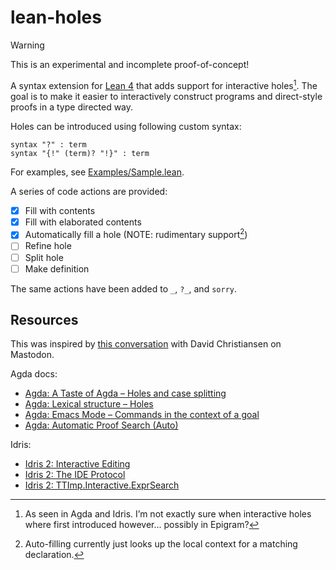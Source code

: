 # lean-holes

> [!WARNING]
> This is an experimental and incomplete proof-of-concept!

A syntax extension for [Lean 4](https://leanprover.github.io/) that adds support
for interactive holes[^1]. The goal is to make it easier to interactively
construct programs and direct-style proofs in a type directed way.

Holes can be introduced using following custom syntax:

```lean
syntax "?" : term
syntax "{!" (term)? "!}" : term
```

For examples, see [Examples/Sample.lean](Examples/Sample.lean).

A series of code actions are provided:

- [x] Fill with contents
- [x] Fill with elaborated contents
- [x] Automatically fill a hole (NOTE: rudimentary support[^3])
- [ ] Refine hole
- [ ] Split hole
- [ ] Make definition

The same actions have been added to `_`, `?_`, and `sorry`.

## Resources

This was inspired by [this conversation](https://mathstodon.xyz/@d_christiansen/112262886640861767)
with David Christiansen on Mastodon.

Agda docs:

- [Agda: A Taste of Agda – Holes and case splitting](https://agda.readthedocs.io/en/latest/getting-started/a-taste-of-agda.html#holes-and-case-splitting)
- [Agda: Lexical structure – Holes](https://agda.readthedocs.io/en/latest/language/lexical-structure.html#holes)
- [Agda: Emacs Mode – Commands in the context of a goal](https://agda.readthedocs.io/en/latest/tools/emacs-mode.html#commands-in-context-of-a-goal)
- [Agda: Automatic Proof Search (Auto)](https://agda.readthedocs.io/en/latest/tools/auto.html)

Idris:

- [Idris 2: Interactive Editing](https://idris2.readthedocs.io/en/latest/tutorial/interactive.html)
- [Idris 2: The IDE Protocol](https://idris2.readthedocs.io/en/latest/implementation/ide-protocol.html)
- [Idris 2: TTImp.Interactive.ExprSearch](https://github.com/idris-lang/Idris2/blob/main/src/TTImp/Interactive/ExprSearch.idr)

[^1]: As seen in Agda and Idris. I’m not exactly sure when interactive holes
      where first introduced however... possibly in Epigram?
[^3]: Auto-filling currently just looks up the local context for a matching declaration.

